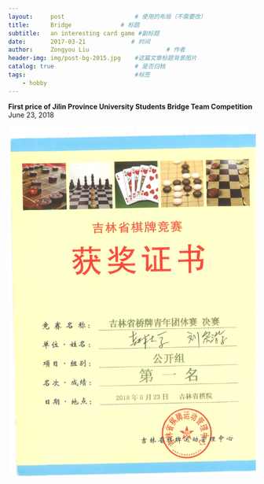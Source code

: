 ```yaml
---
layout:     post                    # 使用的布局（不需要改）
title:      Bridge              # 标题 
subtitle:   an interesting card game #副标题
date:       2017-03-21             # 时间
author:     Zongyou Liu                      # 作者
header-img: img/post-bg-2015.jpg    #这篇文章标题背景图片
catalog: true                       # 是否归档
tags:                               #标签
    - hobby
---
```


**First price of Jilin Province University Students Bridge Team Competition**  June 23, 2018  
  
![bridge2](https://github.com/BuleSky233/BuleSky233.github.io/raw/master/img/bridge2.jpg)
